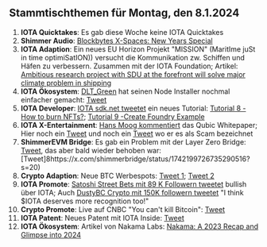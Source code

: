 ## Stammtischthemen für Montag, den 8.1.2024

1. **IOTA Quicktakes**: Es gab diese Woche keine IOTA Quicktakes
2. **Shimmer Audio**: [Blockbytes X-Spaces: New Years Special](https://x.com/blockbytescom/status/1740848893649359219?s=20)
3. **IOTA Adaption**: Ein neues EU Horizon Projekt "MISSION" (MaritIme juSt in time optimiSatION)) versucht die Kommunikation zw. Schiffen und Häfen zu verbessern. Zusammen mit der IOTA Foundation; Artikel: [Ambitious research project with SDU at the forefront will solve major climate problem in shipping](https://via.ritzau.dk/pressemeddelelse/13765753/ambitiost-forskningsprojekt-med-sdu-i-spidsen-skal-lose-stort-klimaproblem-inden-for-skibsfart?publisherId=12056383&lang=da) 
4. **IOTA Ökosystem**: [DLT_Green](https://twitter.com/dlt_green) hat seinen Node Installer nochmal einfacher gemacht: [Tweet](https://x.com/dlt_green/status/1741868519799533776?s=20)
5. **IOTA Developer**: [IOTA sdk.net tweetet](https://x.com/iotawalletnet/status/1741855535547519231?s=20) ein neues Tutorial: [Tutorial 8 - How to burn NFTs?](https://github.com/IOTA-NET/IotaSDK.NET/blob/main/IotaSDK.NET.Main/Examples/Nfts/Burn%20an%20NFT/README.md); [Tutorial 9 -Create Foundry Example](https://github.com/IOTA-NET/IotaSDK.NET/blob/main/IotaSDK.NET.Main/Examples/Native%20Tokens/Creating%20a%20Foundry/README.md)
6. **IOTA X-Entertainment**: [Hans Moog kommentiert](https://x.com/hus_qy/status/1741938394744213521?s=20) das Qubic Whitepaper; Hier noch ein [Tweet](https://x.com/hus_qy/status/1742006732350538226?s=20) und noch ein [Tweet](https://x.com/hus_qy/status/1742160714939150355?s=20) wo er es als Scam bezeichnet
7. **ShimmerEVM Bridge**: Es gab ein Problem mit der Layer Zero Bridge: [Tweet](https://x.com/shimmerbridge/status/1742094531741569258?s=20), das aber bald wieder behoben war: [Tweet]8https://x.com/shimmerbridge/status/1742199726735290516?s=20)
8. **Crypto Adaption**: Neue BTC Werbespots: [Tweet 1](https://x.com/bitcoinbote/status/1742195636986958184?s=20); [Tweet 2](https://x.com/Bitcoin_Teddy/status/1742145006226350279?s=20)
9. **IOTA Promote**: [Satoshi Street Bets mit 89 K Followern tweetet](https://x.com/SatoshiStBets/status/1742275648410783789?s=20) bullish über IOTA; Auch [DustyBC Crypto mit 150K followern tweetet](https://x.com/TheDustyBC/status/1742050083028226370?s=20) "I think $IOTA deserves more recognition too!"
10. **Crypto Promote**: Live auf CNBC "You can't kill Bitcoin": [Tweet](https://x.com/BitcoinNewsCom/status/1742200757976261068?s=20)
11. **IOTA Patent**: Neues Patent mit IOTA Inside: [Tweet](https://x.com/muandelo/status/1742135022507712930?s=20)
12. **IOTA Ökosystem**: Artikel von Nakama Labs: [Nakama: A 2023 Recap and Glimpse into 2024](https://iota-news.com/nakama-a-2023-recap-and-glimpse-into-2024/)
